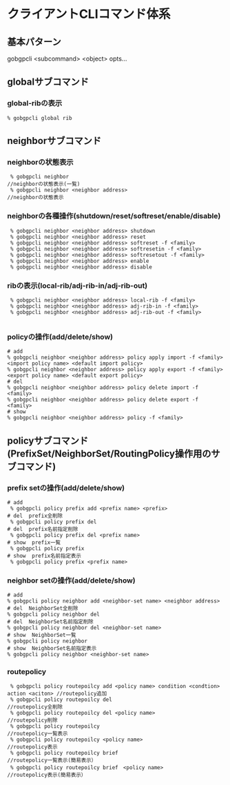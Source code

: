 # クライアントCLIコマンド体系

## 基本パターン
gobgpcli \<subcommand> \<object>  opts...

## globalサブコマンド
### global-ribの表示
```shell
% gobgpcli global rib
```

## neighborサブコマンド
### neighborの状態表示
```shell
 % gobgpcli neighbor                                                                            //neighborの状態表示(一覧)
 % gobgpcli neighbor <neighbor address>                                                         //neighborの状態表示
```

### neighborの各種操作(shutdown/reset/softreset/enable/disable)
```shell
 % gobgpcli neighbor <neighbor address> shutdown                                               
 % gobgpcli neighbor <neighbor address> reset                                                  
 % gobgpcli neighbor <neighbor address> softreset -f <family>
 % gobgpcli neighbor <neighbor address> softresetin -f <family>
 % gobgpcli neighbor <neighbor address> softresetout -f <family>
 % gobgpcli neighbor <neighbor address> enable                                               
 % gobgpcli neighbor <neighbor address> disable                                              
```

### ribの表示(local-rib/adj-rib-in/adj-rib-out)
```shell
 % gobgpcli neighbor <neighbor address> local-rib -f <family>
 % gobgpcli neighbor <neighbor address> adj-rib-in -f <family>
 % gobgpcli neighbor <neighbor address> adj-rib-out -f <family> 
 
```

### policyの操作(add/delete/show)
```shell
# add
% gobgpcli neighbor <neighbor address> policy apply import -f <family> <import policy name> <default import policy>
% gobgpcli neighbor <neighbor address> policy apply export -f <family> <export policy name> <default export policy>
# del
% gobgpcli neighbor <neighbor address> policy delete import -f <family>
% gobgpcli neighbor <neighbor address> policy delete export -f <family>
# show
% gobgpcli neighbor <neighbor address> policy -f <family>
```

## policyサブコマンド(PrefixSet/NeighborSet/RoutingPolicy操作用のサブコマンド)
### prefix setの操作(add/delete/show)
```shell
# add
 % gobgpcli policy prefix add <prefix name> <prefix>
# del  prefix全削除
 % gobgpcli policy prefix del
# del  prefix名前指定削除
 % gobgpcli policy prefix del <prefix name>
# show  prefix一覧
 % gobgpcli policy prefix
# show  prefix名前指定表示
 % gobgpcli policy prefix <prefix name>
```
### neighbor setの操作(add/delete/show)
```shell
# add
% gobgpcli policy neighbor add <neighbor-set name> <neighbor address>
# del  NeighborSet全削除
% gobgpcli policy neighbor del      
# del  NeighborSet名前指定削除
% gobgpcli policy neighbor del <neighbor-set name>  
# show  NeighborSet一覧
% gobgpcli policy neighbor                                        
# show  NeighborSet名前指定表示
% gobgpcli policy neighbor <neighbor-set name> 
```
### routepolicy
```
 % gobgpcli policy routepoilcy add <policy name> condition <condtion> action <aciton> //routepolicy追加
 % gobgpcli policy routepoilcy del                                                    //routepolicy全削除
 % gobgpcli policy routepoilcy del <policy name>                                      //routepolicy削除
 % gobgpcli policy routepoilcy                                                        //routepolicy一覧表示
 % gobgpcli policy routepoilcy <policy name>                                          //routepolicy表示
 % gobgpcli policy routepoilcy brief                                                  //routepolicy一覧表示(簡易表示）
 % gobgpcli policy routepoilcy brief　<policy name>                                   //routepolicy表示(簡易表示）
```
